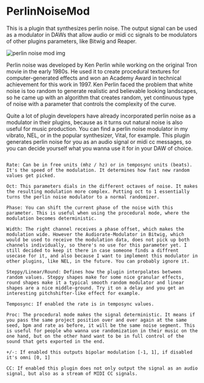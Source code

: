 # PerlinNoiseMod
This is a plugin that synthesizes perlin noise.
The output signal can be used as a modulator in DAWs that allow audio or midi cc signals to be modulators of other plugins parameters, like Bitwig and Reaper.

![perlin noise mod img](https://user-images.githubusercontent.com/54960398/225359341-e5125809-7fa5-44ed-9009-68722fa4ec31.PNG)

Perlin noise was developed by Ken Perlin while working on the original Tron movie in the early 1980s. He used it to create procedural textures for computer-generated effects and won an Academy Award in technical achievement for this work in 1997. Ken Perlin faced the problem that white noise is too random to generate realistic and believable looking landscapes, so he came up with an algorithm that creates random, yet continuous type of noise with a parameter that controls the complexity of the curve.

Quite a lot of plugin developers have already incorporated perlin noise as a modulator in their plugins, because as it turns out natural noise is also useful for music production. You can find a perlin noise modulator in my vibrato, NEL, or in the popular synthesizer, Vital, for example. This plugin generates perlin noise for you as an audio signal or midi cc messages, so you can decide yourself what you wanna use it for in your DAW of choice.

~~~~~~~~~~~~~~~~~~~~~~~~~~~~~~~~~~~~

Rate: Can be in free units (mhz / hz) or in temposync units (beats). It's the speed of the modulation. It determines how fast new random values get picked.

Oct: This parameters dials in the different octaves of noise. It makes the resulting modulation more complex. Putting oct to 1 essentially turns the perlin noise modulator to a normal randomizer.

Phase: You can shift the current phase of the noise with this parameter. This is useful when using the procedural mode, where the modulation becomes deterministic.

Width: The right channel receives a phase offset, which makes the modulation wide. However the Audiorate-Modulator in Bitwig, which would be used to receive the modulation data, does not pick up both channels individually, so there's no use for this parameter yet. I still decided to keep it there in case someone finds a diffrent usecase for it, and also because I want to implement this modulator in other plugins, like NEL, in the future. You can probably ignore it.

Steppy/Linear/Round: Defines how the plugin interpolates between random values. Steppy shapes make for some nice granular effects, round shapes make it a typical smooth random modulator and linear shapes are a nice middle-ground. Try it on a delay and you get an interesting pitchshifter-like effect for example.

Temposync: If enabled the rate is in temposync values.

Proc: The procedural mode makes the signal deterministic. It means if you pass the same project position over and over again at the same seed, bpm and rate as before, it will be the same noise segment. This is useful for people who wanna use randomization in their music on the one hand, but on the other hand want to be in full control of the sound that gets exported in the end.

+/-: If enabled this outputs bipolar modulation [-1, 1], if disabled it's omni [0, 1]

CC: If enabled this plugin does not only output the signal as an audio signal, but also as a stream of MIDI CC signals.

~~~~~~~~~~~~~~~~~~~~~~~~~~~~~~~~~~~~
